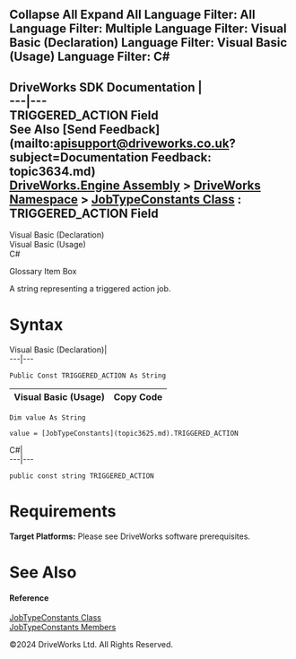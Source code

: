        

 Collapse All Expand All  Language Filter: All  Language Filter: Multiple  Language Filter: Visual Basic (Declaration) Language Filter: Visual Basic (Usage) Language Filter: C#  
---  
DriveWorks SDK Documentation  |   
---|---  
TRIGGERED_ACTION Field   
See Also [Send Feedback](mailto:apisupport@driveworks.co.uk?subject=Documentation Feedback: topic3634.md)  
[DriveWorks.Engine Assembly](topic2156.md) > [DriveWorks Namespace](topic2159.md) > [JobTypeConstants Class](topic3625.md) : TRIGGERED_ACTION Field  
---  
  
Visual Basic (Declaration)    
Visual Basic (Usage)    
C# 

Glossary Item Box

A string representing a triggered action job. 

# Syntax

Visual Basic (Declaration)|   
---|---  
      
    
    Public Const TRIGGERED_ACTION As String  
  
Visual Basic (Usage)| Copy Code  
---|---  
      
    
    Dim value As String
     
    value = [JobTypeConstants](topic3625.md).TRIGGERED_ACTION  
  
C#|   
---|---  
      
    
    public const string TRIGGERED_ACTION  
  
# Requirements

**Target Platforms:** Please see DriveWorks software prerequisites.

# See Also

#### Reference

[JobTypeConstants Class](topic3625.md)   
[JobTypeConstants Members](topic3626.md)

©2024 DriveWorks Ltd. All Rights Reserved.
